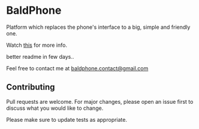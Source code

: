 # BaldPhone
Platform which replaces the phone's interface to a big, simple and friendly one.

Watch [this](https://www.youtube.com/watch?v=G33E4XQp_Xw) for more info.

better readme in few days..

Feel free to contact me at baldphone.contact@gmail.com

## Contributing
Pull requests are welcome. For major changes, please open an issue first to discuss what you would like to change.

Please make sure to update tests as appropriate.

